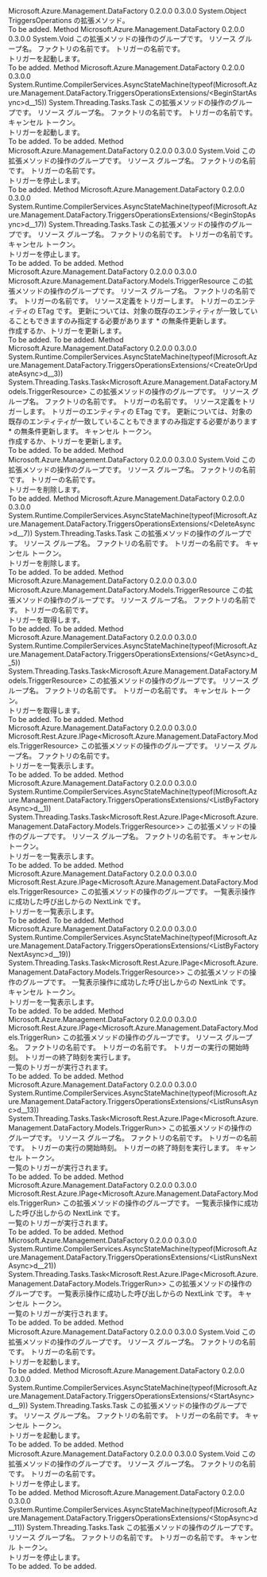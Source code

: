 <Type Name="TriggersOperationsExtensions" FullName="Microsoft.Azure.Management.DataFactory.TriggersOperationsExtensions">
  <TypeSignature Language="C#" Value="public static class TriggersOperationsExtensions" />
  <TypeSignature Language="ILAsm" Value=".class public auto ansi abstract sealed beforefieldinit TriggersOperationsExtensions extends System.Object" />
  <TypeSignature Language="DocId" Value="T:Microsoft.Azure.Management.DataFactory.TriggersOperationsExtensions" />
  <TypeSignature Language="VB.NET" Value="Public Module TriggersOperationsExtensions" />
  <TypeSignature Language="F#" Value="type TriggersOperationsExtensions = class" />
  <AssemblyInfo>
    <AssemblyName>Microsoft.Azure.Management.DataFactory</AssemblyName>
    <AssemblyVersion>0.2.0.0</AssemblyVersion>
    <AssemblyVersion>0.3.0.0</AssemblyVersion>
  </AssemblyInfo>
  <Base>
    <BaseTypeName>System.Object</BaseTypeName>
  </Base>
  <Interfaces />
  <Docs>
    <summary>
            TriggersOperations の拡張メソッド。
            </summary>
    <remarks>To be added.</remarks>
  </Docs>
  <Members>
    <Member MemberName="BeginStart">
      <MemberSignature Language="C#" Value="public static void BeginStart (this Microsoft.Azure.Management.DataFactory.ITriggersOperations operations, string resourceGroupName, string factoryName, string triggerName);" />
      <MemberSignature Language="ILAsm" Value=".method public static hidebysig void BeginStart(class Microsoft.Azure.Management.DataFactory.ITriggersOperations operations, string resourceGroupName, string factoryName, string triggerName) cil managed" />
      <MemberSignature Language="DocId" Value="M:Microsoft.Azure.Management.DataFactory.TriggersOperationsExtensions.BeginStart(Microsoft.Azure.Management.DataFactory.ITriggersOperations,System.String,System.String,System.String)" />
      <MemberSignature Language="VB.NET" Value="&lt;Extension()&gt;&#xA;Public Sub BeginStart (operations As ITriggersOperations, resourceGroupName As String, factoryName As String, triggerName As String)" />
      <MemberSignature Language="F#" Value="static member BeginStart : Microsoft.Azure.Management.DataFactory.ITriggersOperations * string * string * string -&gt; unit" Usage="Microsoft.Azure.Management.DataFactory.TriggersOperationsExtensions.BeginStart (operations, resourceGroupName, factoryName, triggerName)" />
      <MemberType>Method</MemberType>
      <AssemblyInfo>
        <AssemblyName>Microsoft.Azure.Management.DataFactory</AssemblyName>
        <AssemblyVersion>0.2.0.0</AssemblyVersion>
        <AssemblyVersion>0.3.0.0</AssemblyVersion>
      </AssemblyInfo>
      <ReturnValue>
        <ReturnType>System.Void</ReturnType>
      </ReturnValue>
      <Parameters>
        <Parameter Name="operations" Type="Microsoft.Azure.Management.DataFactory.ITriggersOperations" RefType="this" />
        <Parameter Name="resourceGroupName" Type="System.String" />
        <Parameter Name="factoryName" Type="System.String" />
        <Parameter Name="triggerName" Type="System.String" />
      </Parameters>
      <Docs>
        <param name="operations">
            この拡張メソッドの操作のグループです。
            </param>
        <param name="resourceGroupName">
            リソース グループ名。
            </param>
        <param name="factoryName">
            ファクトリの名前です。
            </param>
        <param name="triggerName">
            トリガーの名前です。
            </param>
        <summary>
            トリガーを起動します。
            </summary>
        <remarks>To be added.</remarks>
      </Docs>
    </Member>
    <Member MemberName="BeginStartAsync">
      <MemberSignature Language="C#" Value="public static System.Threading.Tasks.Task BeginStartAsync (this Microsoft.Azure.Management.DataFactory.ITriggersOperations operations, string resourceGroupName, string factoryName, string triggerName, System.Threading.CancellationToken cancellationToken = null);" />
      <MemberSignature Language="ILAsm" Value=".method public static hidebysig class System.Threading.Tasks.Task BeginStartAsync(class Microsoft.Azure.Management.DataFactory.ITriggersOperations operations, string resourceGroupName, string factoryName, string triggerName, valuetype System.Threading.CancellationToken cancellationToken) cil managed" />
      <MemberSignature Language="DocId" Value="M:Microsoft.Azure.Management.DataFactory.TriggersOperationsExtensions.BeginStartAsync(Microsoft.Azure.Management.DataFactory.ITriggersOperations,System.String,System.String,System.String,System.Threading.CancellationToken)" />
      <MemberSignature Language="F#" Value="static member BeginStartAsync : Microsoft.Azure.Management.DataFactory.ITriggersOperations * string * string * string * System.Threading.CancellationToken -&gt; System.Threading.Tasks.Task" Usage="Microsoft.Azure.Management.DataFactory.TriggersOperationsExtensions.BeginStartAsync (operations, resourceGroupName, factoryName, triggerName, cancellationToken)" />
      <MemberType>Method</MemberType>
      <AssemblyInfo>
        <AssemblyName>Microsoft.Azure.Management.DataFactory</AssemblyName>
        <AssemblyVersion>0.2.0.0</AssemblyVersion>
        <AssemblyVersion>0.3.0.0</AssemblyVersion>
      </AssemblyInfo>
      <Attributes>
        <Attribute>
          <AttributeName>System.Runtime.CompilerServices.AsyncStateMachine(typeof(Microsoft.Azure.Management.DataFactory.TriggersOperationsExtensions/&lt;BeginStartAsync&gt;d__15))</AttributeName>
        </Attribute>
      </Attributes>
      <ReturnValue>
        <ReturnType>System.Threading.Tasks.Task</ReturnType>
      </ReturnValue>
      <Parameters>
        <Parameter Name="operations" Type="Microsoft.Azure.Management.DataFactory.ITriggersOperations" RefType="this" />
        <Parameter Name="resourceGroupName" Type="System.String" />
        <Parameter Name="factoryName" Type="System.String" />
        <Parameter Name="triggerName" Type="System.String" />
        <Parameter Name="cancellationToken" Type="System.Threading.CancellationToken" />
      </Parameters>
      <Docs>
        <param name="operations">
            この拡張メソッドの操作のグループです。
            </param>
        <param name="resourceGroupName">
            リソース グループ名。
            </param>
        <param name="factoryName">
            ファクトリの名前です。
            </param>
        <param name="triggerName">
            トリガーの名前です。
            </param>
        <param name="cancellationToken">
            キャンセル トークン。
            </param>
        <summary>
            トリガーを起動します。
            </summary>
        <returns>To be added.</returns>
        <remarks>To be added.</remarks>
      </Docs>
    </Member>
    <Member MemberName="BeginStop">
      <MemberSignature Language="C#" Value="public static void BeginStop (this Microsoft.Azure.Management.DataFactory.ITriggersOperations operations, string resourceGroupName, string factoryName, string triggerName);" />
      <MemberSignature Language="ILAsm" Value=".method public static hidebysig void BeginStop(class Microsoft.Azure.Management.DataFactory.ITriggersOperations operations, string resourceGroupName, string factoryName, string triggerName) cil managed" />
      <MemberSignature Language="DocId" Value="M:Microsoft.Azure.Management.DataFactory.TriggersOperationsExtensions.BeginStop(Microsoft.Azure.Management.DataFactory.ITriggersOperations,System.String,System.String,System.String)" />
      <MemberSignature Language="VB.NET" Value="&lt;Extension()&gt;&#xA;Public Sub BeginStop (operations As ITriggersOperations, resourceGroupName As String, factoryName As String, triggerName As String)" />
      <MemberSignature Language="F#" Value="static member BeginStop : Microsoft.Azure.Management.DataFactory.ITriggersOperations * string * string * string -&gt; unit" Usage="Microsoft.Azure.Management.DataFactory.TriggersOperationsExtensions.BeginStop (operations, resourceGroupName, factoryName, triggerName)" />
      <MemberType>Method</MemberType>
      <AssemblyInfo>
        <AssemblyName>Microsoft.Azure.Management.DataFactory</AssemblyName>
        <AssemblyVersion>0.2.0.0</AssemblyVersion>
        <AssemblyVersion>0.3.0.0</AssemblyVersion>
      </AssemblyInfo>
      <ReturnValue>
        <ReturnType>System.Void</ReturnType>
      </ReturnValue>
      <Parameters>
        <Parameter Name="operations" Type="Microsoft.Azure.Management.DataFactory.ITriggersOperations" RefType="this" />
        <Parameter Name="resourceGroupName" Type="System.String" />
        <Parameter Name="factoryName" Type="System.String" />
        <Parameter Name="triggerName" Type="System.String" />
      </Parameters>
      <Docs>
        <param name="operations">
            この拡張メソッドの操作のグループです。
            </param>
        <param name="resourceGroupName">
            リソース グループ名。
            </param>
        <param name="factoryName">
            ファクトリの名前です。
            </param>
        <param name="triggerName">
            トリガーの名前です。
            </param>
        <summary>
            トリガーを停止します。
            </summary>
        <remarks>To be added.</remarks>
      </Docs>
    </Member>
    <Member MemberName="BeginStopAsync">
      <MemberSignature Language="C#" Value="public static System.Threading.Tasks.Task BeginStopAsync (this Microsoft.Azure.Management.DataFactory.ITriggersOperations operations, string resourceGroupName, string factoryName, string triggerName, System.Threading.CancellationToken cancellationToken = null);" />
      <MemberSignature Language="ILAsm" Value=".method public static hidebysig class System.Threading.Tasks.Task BeginStopAsync(class Microsoft.Azure.Management.DataFactory.ITriggersOperations operations, string resourceGroupName, string factoryName, string triggerName, valuetype System.Threading.CancellationToken cancellationToken) cil managed" />
      <MemberSignature Language="DocId" Value="M:Microsoft.Azure.Management.DataFactory.TriggersOperationsExtensions.BeginStopAsync(Microsoft.Azure.Management.DataFactory.ITriggersOperations,System.String,System.String,System.String,System.Threading.CancellationToken)" />
      <MemberSignature Language="F#" Value="static member BeginStopAsync : Microsoft.Azure.Management.DataFactory.ITriggersOperations * string * string * string * System.Threading.CancellationToken -&gt; System.Threading.Tasks.Task" Usage="Microsoft.Azure.Management.DataFactory.TriggersOperationsExtensions.BeginStopAsync (operations, resourceGroupName, factoryName, triggerName, cancellationToken)" />
      <MemberType>Method</MemberType>
      <AssemblyInfo>
        <AssemblyName>Microsoft.Azure.Management.DataFactory</AssemblyName>
        <AssemblyVersion>0.2.0.0</AssemblyVersion>
        <AssemblyVersion>0.3.0.0</AssemblyVersion>
      </AssemblyInfo>
      <Attributes>
        <Attribute>
          <AttributeName>System.Runtime.CompilerServices.AsyncStateMachine(typeof(Microsoft.Azure.Management.DataFactory.TriggersOperationsExtensions/&lt;BeginStopAsync&gt;d__17))</AttributeName>
        </Attribute>
      </Attributes>
      <ReturnValue>
        <ReturnType>System.Threading.Tasks.Task</ReturnType>
      </ReturnValue>
      <Parameters>
        <Parameter Name="operations" Type="Microsoft.Azure.Management.DataFactory.ITriggersOperations" RefType="this" />
        <Parameter Name="resourceGroupName" Type="System.String" />
        <Parameter Name="factoryName" Type="System.String" />
        <Parameter Name="triggerName" Type="System.String" />
        <Parameter Name="cancellationToken" Type="System.Threading.CancellationToken" />
      </Parameters>
      <Docs>
        <param name="operations">
            この拡張メソッドの操作のグループです。
            </param>
        <param name="resourceGroupName">
            リソース グループ名。
            </param>
        <param name="factoryName">
            ファクトリの名前です。
            </param>
        <param name="triggerName">
            トリガーの名前です。
            </param>
        <param name="cancellationToken">
            キャンセル トークン。
            </param>
        <summary>
            トリガーを停止します。
            </summary>
        <returns>To be added.</returns>
        <remarks>To be added.</remarks>
      </Docs>
    </Member>
    <Member MemberName="CreateOrUpdate">
      <MemberSignature Language="C#" Value="public static Microsoft.Azure.Management.DataFactory.Models.TriggerResource CreateOrUpdate (this Microsoft.Azure.Management.DataFactory.ITriggersOperations operations, string resourceGroupName, string factoryName, string triggerName, Microsoft.Azure.Management.DataFactory.Models.TriggerResource trigger, string ifMatch = null);" />
      <MemberSignature Language="ILAsm" Value=".method public static hidebysig class Microsoft.Azure.Management.DataFactory.Models.TriggerResource CreateOrUpdate(class Microsoft.Azure.Management.DataFactory.ITriggersOperations operations, string resourceGroupName, string factoryName, string triggerName, class Microsoft.Azure.Management.DataFactory.Models.TriggerResource trigger, string ifMatch) cil managed" />
      <MemberSignature Language="DocId" Value="M:Microsoft.Azure.Management.DataFactory.TriggersOperationsExtensions.CreateOrUpdate(Microsoft.Azure.Management.DataFactory.ITriggersOperations,System.String,System.String,System.String,Microsoft.Azure.Management.DataFactory.Models.TriggerResource,System.String)" />
      <MemberSignature Language="VB.NET" Value="&lt;Extension()&gt;&#xA;Public Function CreateOrUpdate (operations As ITriggersOperations, resourceGroupName As String, factoryName As String, triggerName As String, trigger As TriggerResource, Optional ifMatch As String = null) As TriggerResource" />
      <MemberSignature Language="F#" Value="static member CreateOrUpdate : Microsoft.Azure.Management.DataFactory.ITriggersOperations * string * string * string * Microsoft.Azure.Management.DataFactory.Models.TriggerResource * string -&gt; Microsoft.Azure.Management.DataFactory.Models.TriggerResource" Usage="Microsoft.Azure.Management.DataFactory.TriggersOperationsExtensions.CreateOrUpdate (operations, resourceGroupName, factoryName, triggerName, trigger, ifMatch)" />
      <MemberType>Method</MemberType>
      <AssemblyInfo>
        <AssemblyName>Microsoft.Azure.Management.DataFactory</AssemblyName>
        <AssemblyVersion>0.2.0.0</AssemblyVersion>
        <AssemblyVersion>0.3.0.0</AssemblyVersion>
      </AssemblyInfo>
      <ReturnValue>
        <ReturnType>Microsoft.Azure.Management.DataFactory.Models.TriggerResource</ReturnType>
      </ReturnValue>
      <Parameters>
        <Parameter Name="operations" Type="Microsoft.Azure.Management.DataFactory.ITriggersOperations" RefType="this" />
        <Parameter Name="resourceGroupName" Type="System.String" />
        <Parameter Name="factoryName" Type="System.String" />
        <Parameter Name="triggerName" Type="System.String" />
        <Parameter Name="trigger" Type="Microsoft.Azure.Management.DataFactory.Models.TriggerResource" />
        <Parameter Name="ifMatch" Type="System.String" />
      </Parameters>
      <Docs>
        <param name="operations">
            この拡張メソッドの操作のグループです。
            </param>
        <param name="resourceGroupName">
            リソース グループ名。
            </param>
        <param name="factoryName">
            ファクトリの名前です。
            </param>
        <param name="triggerName">
            トリガーの名前です。
            </param>
        <param name="trigger">
            リソース定義をトリガーします。
            </param>
        <param name="ifMatch">
            トリガーのエンティティの ETag です。  更新については、対象の既存のエンティティが一致していることもできますのみ指定する必要があります * の無条件更新します。
            </param>
        <summary>
            作成するか、トリガーを更新します。
            </summary>
        <returns>To be added.</returns>
        <remarks>To be added.</remarks>
      </Docs>
    </Member>
    <Member MemberName="CreateOrUpdateAsync">
      <MemberSignature Language="C#" Value="public static System.Threading.Tasks.Task&lt;Microsoft.Azure.Management.DataFactory.Models.TriggerResource&gt; CreateOrUpdateAsync (this Microsoft.Azure.Management.DataFactory.ITriggersOperations operations, string resourceGroupName, string factoryName, string triggerName, Microsoft.Azure.Management.DataFactory.Models.TriggerResource trigger, string ifMatch = null, System.Threading.CancellationToken cancellationToken = null);" />
      <MemberSignature Language="ILAsm" Value=".method public static hidebysig class System.Threading.Tasks.Task`1&lt;class Microsoft.Azure.Management.DataFactory.Models.TriggerResource&gt; CreateOrUpdateAsync(class Microsoft.Azure.Management.DataFactory.ITriggersOperations operations, string resourceGroupName, string factoryName, string triggerName, class Microsoft.Azure.Management.DataFactory.Models.TriggerResource trigger, string ifMatch, valuetype System.Threading.CancellationToken cancellationToken) cil managed" />
      <MemberSignature Language="DocId" Value="M:Microsoft.Azure.Management.DataFactory.TriggersOperationsExtensions.CreateOrUpdateAsync(Microsoft.Azure.Management.DataFactory.ITriggersOperations,System.String,System.String,System.String,Microsoft.Azure.Management.DataFactory.Models.TriggerResource,System.String,System.Threading.CancellationToken)" />
      <MemberSignature Language="F#" Value="static member CreateOrUpdateAsync : Microsoft.Azure.Management.DataFactory.ITriggersOperations * string * string * string * Microsoft.Azure.Management.DataFactory.Models.TriggerResource * string * System.Threading.CancellationToken -&gt; System.Threading.Tasks.Task&lt;Microsoft.Azure.Management.DataFactory.Models.TriggerResource&gt;" Usage="Microsoft.Azure.Management.DataFactory.TriggersOperationsExtensions.CreateOrUpdateAsync (operations, resourceGroupName, factoryName, triggerName, trigger, ifMatch, cancellationToken)" />
      <MemberType>Method</MemberType>
      <AssemblyInfo>
        <AssemblyName>Microsoft.Azure.Management.DataFactory</AssemblyName>
        <AssemblyVersion>0.2.0.0</AssemblyVersion>
        <AssemblyVersion>0.3.0.0</AssemblyVersion>
      </AssemblyInfo>
      <Attributes>
        <Attribute>
          <AttributeName>System.Runtime.CompilerServices.AsyncStateMachine(typeof(Microsoft.Azure.Management.DataFactory.TriggersOperationsExtensions/&lt;CreateOrUpdateAsync&gt;d__3))</AttributeName>
        </Attribute>
      </Attributes>
      <ReturnValue>
        <ReturnType>System.Threading.Tasks.Task&lt;Microsoft.Azure.Management.DataFactory.Models.TriggerResource&gt;</ReturnType>
      </ReturnValue>
      <Parameters>
        <Parameter Name="operations" Type="Microsoft.Azure.Management.DataFactory.ITriggersOperations" RefType="this" />
        <Parameter Name="resourceGroupName" Type="System.String" />
        <Parameter Name="factoryName" Type="System.String" />
        <Parameter Name="triggerName" Type="System.String" />
        <Parameter Name="trigger" Type="Microsoft.Azure.Management.DataFactory.Models.TriggerResource" />
        <Parameter Name="ifMatch" Type="System.String" />
        <Parameter Name="cancellationToken" Type="System.Threading.CancellationToken" />
      </Parameters>
      <Docs>
        <param name="operations">
            この拡張メソッドの操作のグループです。
            </param>
        <param name="resourceGroupName">
            リソース グループ名。
            </param>
        <param name="factoryName">
            ファクトリの名前です。
            </param>
        <param name="triggerName">
            トリガーの名前です。
            </param>
        <param name="trigger">
            リソース定義をトリガーします。
            </param>
        <param name="ifMatch">
            トリガーのエンティティの ETag です。  更新については、対象の既存のエンティティが一致していることもできますのみ指定する必要があります * の無条件更新します。
            </param>
        <param name="cancellationToken">
            キャンセル トークン。
            </param>
        <summary>
            作成するか、トリガーを更新します。
            </summary>
        <returns>To be added.</returns>
        <remarks>To be added.</remarks>
      </Docs>
    </Member>
    <Member MemberName="Delete">
      <MemberSignature Language="C#" Value="public static void Delete (this Microsoft.Azure.Management.DataFactory.ITriggersOperations operations, string resourceGroupName, string factoryName, string triggerName);" />
      <MemberSignature Language="ILAsm" Value=".method public static hidebysig void Delete(class Microsoft.Azure.Management.DataFactory.ITriggersOperations operations, string resourceGroupName, string factoryName, string triggerName) cil managed" />
      <MemberSignature Language="DocId" Value="M:Microsoft.Azure.Management.DataFactory.TriggersOperationsExtensions.Delete(Microsoft.Azure.Management.DataFactory.ITriggersOperations,System.String,System.String,System.String)" />
      <MemberSignature Language="VB.NET" Value="&lt;Extension()&gt;&#xA;Public Sub Delete (operations As ITriggersOperations, resourceGroupName As String, factoryName As String, triggerName As String)" />
      <MemberSignature Language="F#" Value="static member Delete : Microsoft.Azure.Management.DataFactory.ITriggersOperations * string * string * string -&gt; unit" Usage="Microsoft.Azure.Management.DataFactory.TriggersOperationsExtensions.Delete (operations, resourceGroupName, factoryName, triggerName)" />
      <MemberType>Method</MemberType>
      <AssemblyInfo>
        <AssemblyName>Microsoft.Azure.Management.DataFactory</AssemblyName>
        <AssemblyVersion>0.2.0.0</AssemblyVersion>
        <AssemblyVersion>0.3.0.0</AssemblyVersion>
      </AssemblyInfo>
      <ReturnValue>
        <ReturnType>System.Void</ReturnType>
      </ReturnValue>
      <Parameters>
        <Parameter Name="operations" Type="Microsoft.Azure.Management.DataFactory.ITriggersOperations" RefType="this" />
        <Parameter Name="resourceGroupName" Type="System.String" />
        <Parameter Name="factoryName" Type="System.String" />
        <Parameter Name="triggerName" Type="System.String" />
      </Parameters>
      <Docs>
        <param name="operations">
            この拡張メソッドの操作のグループです。
            </param>
        <param name="resourceGroupName">
            リソース グループ名。
            </param>
        <param name="factoryName">
            ファクトリの名前です。
            </param>
        <param name="triggerName">
            トリガーの名前です。
            </param>
        <summary>
            トリガーを削除します。
            </summary>
        <remarks>To be added.</remarks>
      </Docs>
    </Member>
    <Member MemberName="DeleteAsync">
      <MemberSignature Language="C#" Value="public static System.Threading.Tasks.Task DeleteAsync (this Microsoft.Azure.Management.DataFactory.ITriggersOperations operations, string resourceGroupName, string factoryName, string triggerName, System.Threading.CancellationToken cancellationToken = null);" />
      <MemberSignature Language="ILAsm" Value=".method public static hidebysig class System.Threading.Tasks.Task DeleteAsync(class Microsoft.Azure.Management.DataFactory.ITriggersOperations operations, string resourceGroupName, string factoryName, string triggerName, valuetype System.Threading.CancellationToken cancellationToken) cil managed" />
      <MemberSignature Language="DocId" Value="M:Microsoft.Azure.Management.DataFactory.TriggersOperationsExtensions.DeleteAsync(Microsoft.Azure.Management.DataFactory.ITriggersOperations,System.String,System.String,System.String,System.Threading.CancellationToken)" />
      <MemberSignature Language="F#" Value="static member DeleteAsync : Microsoft.Azure.Management.DataFactory.ITriggersOperations * string * string * string * System.Threading.CancellationToken -&gt; System.Threading.Tasks.Task" Usage="Microsoft.Azure.Management.DataFactory.TriggersOperationsExtensions.DeleteAsync (operations, resourceGroupName, factoryName, triggerName, cancellationToken)" />
      <MemberType>Method</MemberType>
      <AssemblyInfo>
        <AssemblyName>Microsoft.Azure.Management.DataFactory</AssemblyName>
        <AssemblyVersion>0.2.0.0</AssemblyVersion>
        <AssemblyVersion>0.3.0.0</AssemblyVersion>
      </AssemblyInfo>
      <Attributes>
        <Attribute>
          <AttributeName>System.Runtime.CompilerServices.AsyncStateMachine(typeof(Microsoft.Azure.Management.DataFactory.TriggersOperationsExtensions/&lt;DeleteAsync&gt;d__7))</AttributeName>
        </Attribute>
      </Attributes>
      <ReturnValue>
        <ReturnType>System.Threading.Tasks.Task</ReturnType>
      </ReturnValue>
      <Parameters>
        <Parameter Name="operations" Type="Microsoft.Azure.Management.DataFactory.ITriggersOperations" RefType="this" />
        <Parameter Name="resourceGroupName" Type="System.String" />
        <Parameter Name="factoryName" Type="System.String" />
        <Parameter Name="triggerName" Type="System.String" />
        <Parameter Name="cancellationToken" Type="System.Threading.CancellationToken" />
      </Parameters>
      <Docs>
        <param name="operations">
            この拡張メソッドの操作のグループです。
            </param>
        <param name="resourceGroupName">
            リソース グループ名。
            </param>
        <param name="factoryName">
            ファクトリの名前です。
            </param>
        <param name="triggerName">
            トリガーの名前です。
            </param>
        <param name="cancellationToken">
            キャンセル トークン。
            </param>
        <summary>
            トリガーを削除します。
            </summary>
        <returns>To be added.</returns>
        <remarks>To be added.</remarks>
      </Docs>
    </Member>
    <Member MemberName="Get">
      <MemberSignature Language="C#" Value="public static Microsoft.Azure.Management.DataFactory.Models.TriggerResource Get (this Microsoft.Azure.Management.DataFactory.ITriggersOperations operations, string resourceGroupName, string factoryName, string triggerName);" />
      <MemberSignature Language="ILAsm" Value=".method public static hidebysig class Microsoft.Azure.Management.DataFactory.Models.TriggerResource Get(class Microsoft.Azure.Management.DataFactory.ITriggersOperations operations, string resourceGroupName, string factoryName, string triggerName) cil managed" />
      <MemberSignature Language="DocId" Value="M:Microsoft.Azure.Management.DataFactory.TriggersOperationsExtensions.Get(Microsoft.Azure.Management.DataFactory.ITriggersOperations,System.String,System.String,System.String)" />
      <MemberSignature Language="VB.NET" Value="&lt;Extension()&gt;&#xA;Public Function Get (operations As ITriggersOperations, resourceGroupName As String, factoryName As String, triggerName As String) As TriggerResource" />
      <MemberSignature Language="F#" Value="static member Get : Microsoft.Azure.Management.DataFactory.ITriggersOperations * string * string * string -&gt; Microsoft.Azure.Management.DataFactory.Models.TriggerResource" Usage="Microsoft.Azure.Management.DataFactory.TriggersOperationsExtensions.Get (operations, resourceGroupName, factoryName, triggerName)" />
      <MemberType>Method</MemberType>
      <AssemblyInfo>
        <AssemblyName>Microsoft.Azure.Management.DataFactory</AssemblyName>
        <AssemblyVersion>0.2.0.0</AssemblyVersion>
        <AssemblyVersion>0.3.0.0</AssemblyVersion>
      </AssemblyInfo>
      <ReturnValue>
        <ReturnType>Microsoft.Azure.Management.DataFactory.Models.TriggerResource</ReturnType>
      </ReturnValue>
      <Parameters>
        <Parameter Name="operations" Type="Microsoft.Azure.Management.DataFactory.ITriggersOperations" RefType="this" />
        <Parameter Name="resourceGroupName" Type="System.String" />
        <Parameter Name="factoryName" Type="System.String" />
        <Parameter Name="triggerName" Type="System.String" />
      </Parameters>
      <Docs>
        <param name="operations">
            この拡張メソッドの操作のグループです。
            </param>
        <param name="resourceGroupName">
            リソース グループ名。
            </param>
        <param name="factoryName">
            ファクトリの名前です。
            </param>
        <param name="triggerName">
            トリガーの名前です。
            </param>
        <summary>
            トリガーを取得します。
            </summary>
        <returns>To be added.</returns>
        <remarks>To be added.</remarks>
      </Docs>
    </Member>
    <Member MemberName="GetAsync">
      <MemberSignature Language="C#" Value="public static System.Threading.Tasks.Task&lt;Microsoft.Azure.Management.DataFactory.Models.TriggerResource&gt; GetAsync (this Microsoft.Azure.Management.DataFactory.ITriggersOperations operations, string resourceGroupName, string factoryName, string triggerName, System.Threading.CancellationToken cancellationToken = null);" />
      <MemberSignature Language="ILAsm" Value=".method public static hidebysig class System.Threading.Tasks.Task`1&lt;class Microsoft.Azure.Management.DataFactory.Models.TriggerResource&gt; GetAsync(class Microsoft.Azure.Management.DataFactory.ITriggersOperations operations, string resourceGroupName, string factoryName, string triggerName, valuetype System.Threading.CancellationToken cancellationToken) cil managed" />
      <MemberSignature Language="DocId" Value="M:Microsoft.Azure.Management.DataFactory.TriggersOperationsExtensions.GetAsync(Microsoft.Azure.Management.DataFactory.ITriggersOperations,System.String,System.String,System.String,System.Threading.CancellationToken)" />
      <MemberSignature Language="F#" Value="static member GetAsync : Microsoft.Azure.Management.DataFactory.ITriggersOperations * string * string * string * System.Threading.CancellationToken -&gt; System.Threading.Tasks.Task&lt;Microsoft.Azure.Management.DataFactory.Models.TriggerResource&gt;" Usage="Microsoft.Azure.Management.DataFactory.TriggersOperationsExtensions.GetAsync (operations, resourceGroupName, factoryName, triggerName, cancellationToken)" />
      <MemberType>Method</MemberType>
      <AssemblyInfo>
        <AssemblyName>Microsoft.Azure.Management.DataFactory</AssemblyName>
        <AssemblyVersion>0.2.0.0</AssemblyVersion>
        <AssemblyVersion>0.3.0.0</AssemblyVersion>
      </AssemblyInfo>
      <Attributes>
        <Attribute>
          <AttributeName>System.Runtime.CompilerServices.AsyncStateMachine(typeof(Microsoft.Azure.Management.DataFactory.TriggersOperationsExtensions/&lt;GetAsync&gt;d__5))</AttributeName>
        </Attribute>
      </Attributes>
      <ReturnValue>
        <ReturnType>System.Threading.Tasks.Task&lt;Microsoft.Azure.Management.DataFactory.Models.TriggerResource&gt;</ReturnType>
      </ReturnValue>
      <Parameters>
        <Parameter Name="operations" Type="Microsoft.Azure.Management.DataFactory.ITriggersOperations" RefType="this" />
        <Parameter Name="resourceGroupName" Type="System.String" />
        <Parameter Name="factoryName" Type="System.String" />
        <Parameter Name="triggerName" Type="System.String" />
        <Parameter Name="cancellationToken" Type="System.Threading.CancellationToken" />
      </Parameters>
      <Docs>
        <param name="operations">
            この拡張メソッドの操作のグループです。
            </param>
        <param name="resourceGroupName">
            リソース グループ名。
            </param>
        <param name="factoryName">
            ファクトリの名前です。
            </param>
        <param name="triggerName">
            トリガーの名前です。
            </param>
        <param name="cancellationToken">
            キャンセル トークン。
            </param>
        <summary>
            トリガーを取得します。
            </summary>
        <returns>To be added.</returns>
        <remarks>To be added.</remarks>
      </Docs>
    </Member>
    <Member MemberName="ListByFactory">
      <MemberSignature Language="C#" Value="public static Microsoft.Rest.Azure.IPage&lt;Microsoft.Azure.Management.DataFactory.Models.TriggerResource&gt; ListByFactory (this Microsoft.Azure.Management.DataFactory.ITriggersOperations operations, string resourceGroupName, string factoryName);" />
      <MemberSignature Language="ILAsm" Value=".method public static hidebysig class Microsoft.Rest.Azure.IPage`1&lt;class Microsoft.Azure.Management.DataFactory.Models.TriggerResource&gt; ListByFactory(class Microsoft.Azure.Management.DataFactory.ITriggersOperations operations, string resourceGroupName, string factoryName) cil managed" />
      <MemberSignature Language="DocId" Value="M:Microsoft.Azure.Management.DataFactory.TriggersOperationsExtensions.ListByFactory(Microsoft.Azure.Management.DataFactory.ITriggersOperations,System.String,System.String)" />
      <MemberSignature Language="VB.NET" Value="&lt;Extension()&gt;&#xA;Public Function ListByFactory (operations As ITriggersOperations, resourceGroupName As String, factoryName As String) As IPage(Of TriggerResource)" />
      <MemberSignature Language="F#" Value="static member ListByFactory : Microsoft.Azure.Management.DataFactory.ITriggersOperations * string * string -&gt; Microsoft.Rest.Azure.IPage&lt;Microsoft.Azure.Management.DataFactory.Models.TriggerResource&gt;" Usage="Microsoft.Azure.Management.DataFactory.TriggersOperationsExtensions.ListByFactory (operations, resourceGroupName, factoryName)" />
      <MemberType>Method</MemberType>
      <AssemblyInfo>
        <AssemblyName>Microsoft.Azure.Management.DataFactory</AssemblyName>
        <AssemblyVersion>0.2.0.0</AssemblyVersion>
        <AssemblyVersion>0.3.0.0</AssemblyVersion>
      </AssemblyInfo>
      <ReturnValue>
        <ReturnType>Microsoft.Rest.Azure.IPage&lt;Microsoft.Azure.Management.DataFactory.Models.TriggerResource&gt;</ReturnType>
      </ReturnValue>
      <Parameters>
        <Parameter Name="operations" Type="Microsoft.Azure.Management.DataFactory.ITriggersOperations" RefType="this" />
        <Parameter Name="resourceGroupName" Type="System.String" />
        <Parameter Name="factoryName" Type="System.String" />
      </Parameters>
      <Docs>
        <param name="operations">
            この拡張メソッドの操作のグループです。
            </param>
        <param name="resourceGroupName">
            リソース グループ名。
            </param>
        <param name="factoryName">
            ファクトリの名前です。
            </param>
        <summary>
            トリガーを一覧表示します。
            </summary>
        <returns>To be added.</returns>
        <remarks>To be added.</remarks>
      </Docs>
    </Member>
    <Member MemberName="ListByFactoryAsync">
      <MemberSignature Language="C#" Value="public static System.Threading.Tasks.Task&lt;Microsoft.Rest.Azure.IPage&lt;Microsoft.Azure.Management.DataFactory.Models.TriggerResource&gt;&gt; ListByFactoryAsync (this Microsoft.Azure.Management.DataFactory.ITriggersOperations operations, string resourceGroupName, string factoryName, System.Threading.CancellationToken cancellationToken = null);" />
      <MemberSignature Language="ILAsm" Value=".method public static hidebysig class System.Threading.Tasks.Task`1&lt;class Microsoft.Rest.Azure.IPage`1&lt;class Microsoft.Azure.Management.DataFactory.Models.TriggerResource&gt;&gt; ListByFactoryAsync(class Microsoft.Azure.Management.DataFactory.ITriggersOperations operations, string resourceGroupName, string factoryName, valuetype System.Threading.CancellationToken cancellationToken) cil managed" />
      <MemberSignature Language="DocId" Value="M:Microsoft.Azure.Management.DataFactory.TriggersOperationsExtensions.ListByFactoryAsync(Microsoft.Azure.Management.DataFactory.ITriggersOperations,System.String,System.String,System.Threading.CancellationToken)" />
      <MemberSignature Language="F#" Value="static member ListByFactoryAsync : Microsoft.Azure.Management.DataFactory.ITriggersOperations * string * string * System.Threading.CancellationToken -&gt; System.Threading.Tasks.Task&lt;Microsoft.Rest.Azure.IPage&lt;Microsoft.Azure.Management.DataFactory.Models.TriggerResource&gt;&gt;" Usage="Microsoft.Azure.Management.DataFactory.TriggersOperationsExtensions.ListByFactoryAsync (operations, resourceGroupName, factoryName, cancellationToken)" />
      <MemberType>Method</MemberType>
      <AssemblyInfo>
        <AssemblyName>Microsoft.Azure.Management.DataFactory</AssemblyName>
        <AssemblyVersion>0.2.0.0</AssemblyVersion>
        <AssemblyVersion>0.3.0.0</AssemblyVersion>
      </AssemblyInfo>
      <Attributes>
        <Attribute>
          <AttributeName>System.Runtime.CompilerServices.AsyncStateMachine(typeof(Microsoft.Azure.Management.DataFactory.TriggersOperationsExtensions/&lt;ListByFactoryAsync&gt;d__1))</AttributeName>
        </Attribute>
      </Attributes>
      <ReturnValue>
        <ReturnType>System.Threading.Tasks.Task&lt;Microsoft.Rest.Azure.IPage&lt;Microsoft.Azure.Management.DataFactory.Models.TriggerResource&gt;&gt;</ReturnType>
      </ReturnValue>
      <Parameters>
        <Parameter Name="operations" Type="Microsoft.Azure.Management.DataFactory.ITriggersOperations" RefType="this" />
        <Parameter Name="resourceGroupName" Type="System.String" />
        <Parameter Name="factoryName" Type="System.String" />
        <Parameter Name="cancellationToken" Type="System.Threading.CancellationToken" />
      </Parameters>
      <Docs>
        <param name="operations">
            この拡張メソッドの操作のグループです。
            </param>
        <param name="resourceGroupName">
            リソース グループ名。
            </param>
        <param name="factoryName">
            ファクトリの名前です。
            </param>
        <param name="cancellationToken">
            キャンセル トークン。
            </param>
        <summary>
            トリガーを一覧表示します。
            </summary>
        <returns>To be added.</returns>
        <remarks>To be added.</remarks>
      </Docs>
    </Member>
    <Member MemberName="ListByFactoryNext">
      <MemberSignature Language="C#" Value="public static Microsoft.Rest.Azure.IPage&lt;Microsoft.Azure.Management.DataFactory.Models.TriggerResource&gt; ListByFactoryNext (this Microsoft.Azure.Management.DataFactory.ITriggersOperations operations, string nextPageLink);" />
      <MemberSignature Language="ILAsm" Value=".method public static hidebysig class Microsoft.Rest.Azure.IPage`1&lt;class Microsoft.Azure.Management.DataFactory.Models.TriggerResource&gt; ListByFactoryNext(class Microsoft.Azure.Management.DataFactory.ITriggersOperations operations, string nextPageLink) cil managed" />
      <MemberSignature Language="DocId" Value="M:Microsoft.Azure.Management.DataFactory.TriggersOperationsExtensions.ListByFactoryNext(Microsoft.Azure.Management.DataFactory.ITriggersOperations,System.String)" />
      <MemberSignature Language="VB.NET" Value="&lt;Extension()&gt;&#xA;Public Function ListByFactoryNext (operations As ITriggersOperations, nextPageLink As String) As IPage(Of TriggerResource)" />
      <MemberSignature Language="F#" Value="static member ListByFactoryNext : Microsoft.Azure.Management.DataFactory.ITriggersOperations * string -&gt; Microsoft.Rest.Azure.IPage&lt;Microsoft.Azure.Management.DataFactory.Models.TriggerResource&gt;" Usage="Microsoft.Azure.Management.DataFactory.TriggersOperationsExtensions.ListByFactoryNext (operations, nextPageLink)" />
      <MemberType>Method</MemberType>
      <AssemblyInfo>
        <AssemblyName>Microsoft.Azure.Management.DataFactory</AssemblyName>
        <AssemblyVersion>0.2.0.0</AssemblyVersion>
        <AssemblyVersion>0.3.0.0</AssemblyVersion>
      </AssemblyInfo>
      <ReturnValue>
        <ReturnType>Microsoft.Rest.Azure.IPage&lt;Microsoft.Azure.Management.DataFactory.Models.TriggerResource&gt;</ReturnType>
      </ReturnValue>
      <Parameters>
        <Parameter Name="operations" Type="Microsoft.Azure.Management.DataFactory.ITriggersOperations" RefType="this" />
        <Parameter Name="nextPageLink" Type="System.String" />
      </Parameters>
      <Docs>
        <param name="operations">
            この拡張メソッドの操作のグループです。
            </param>
        <param name="nextPageLink">
            一覧表示操作に成功した呼び出しからの NextLink です。
            </param>
        <summary>
            トリガーを一覧表示します。
            </summary>
        <returns>To be added.</returns>
        <remarks>To be added.</remarks>
      </Docs>
    </Member>
    <Member MemberName="ListByFactoryNextAsync">
      <MemberSignature Language="C#" Value="public static System.Threading.Tasks.Task&lt;Microsoft.Rest.Azure.IPage&lt;Microsoft.Azure.Management.DataFactory.Models.TriggerResource&gt;&gt; ListByFactoryNextAsync (this Microsoft.Azure.Management.DataFactory.ITriggersOperations operations, string nextPageLink, System.Threading.CancellationToken cancellationToken = null);" />
      <MemberSignature Language="ILAsm" Value=".method public static hidebysig class System.Threading.Tasks.Task`1&lt;class Microsoft.Rest.Azure.IPage`1&lt;class Microsoft.Azure.Management.DataFactory.Models.TriggerResource&gt;&gt; ListByFactoryNextAsync(class Microsoft.Azure.Management.DataFactory.ITriggersOperations operations, string nextPageLink, valuetype System.Threading.CancellationToken cancellationToken) cil managed" />
      <MemberSignature Language="DocId" Value="M:Microsoft.Azure.Management.DataFactory.TriggersOperationsExtensions.ListByFactoryNextAsync(Microsoft.Azure.Management.DataFactory.ITriggersOperations,System.String,System.Threading.CancellationToken)" />
      <MemberSignature Language="F#" Value="static member ListByFactoryNextAsync : Microsoft.Azure.Management.DataFactory.ITriggersOperations * string * System.Threading.CancellationToken -&gt; System.Threading.Tasks.Task&lt;Microsoft.Rest.Azure.IPage&lt;Microsoft.Azure.Management.DataFactory.Models.TriggerResource&gt;&gt;" Usage="Microsoft.Azure.Management.DataFactory.TriggersOperationsExtensions.ListByFactoryNextAsync (operations, nextPageLink, cancellationToken)" />
      <MemberType>Method</MemberType>
      <AssemblyInfo>
        <AssemblyName>Microsoft.Azure.Management.DataFactory</AssemblyName>
        <AssemblyVersion>0.2.0.0</AssemblyVersion>
        <AssemblyVersion>0.3.0.0</AssemblyVersion>
      </AssemblyInfo>
      <Attributes>
        <Attribute>
          <AttributeName>System.Runtime.CompilerServices.AsyncStateMachine(typeof(Microsoft.Azure.Management.DataFactory.TriggersOperationsExtensions/&lt;ListByFactoryNextAsync&gt;d__19))</AttributeName>
        </Attribute>
      </Attributes>
      <ReturnValue>
        <ReturnType>System.Threading.Tasks.Task&lt;Microsoft.Rest.Azure.IPage&lt;Microsoft.Azure.Management.DataFactory.Models.TriggerResource&gt;&gt;</ReturnType>
      </ReturnValue>
      <Parameters>
        <Parameter Name="operations" Type="Microsoft.Azure.Management.DataFactory.ITriggersOperations" RefType="this" />
        <Parameter Name="nextPageLink" Type="System.String" />
        <Parameter Name="cancellationToken" Type="System.Threading.CancellationToken" />
      </Parameters>
      <Docs>
        <param name="operations">
            この拡張メソッドの操作のグループです。
            </param>
        <param name="nextPageLink">
            一覧表示操作に成功した呼び出しからの NextLink です。
            </param>
        <param name="cancellationToken">
            キャンセル トークン。
            </param>
        <summary>
            トリガーを一覧表示します。
            </summary>
        <returns>To be added.</returns>
        <remarks>To be added.</remarks>
      </Docs>
    </Member>
    <Member MemberName="ListRuns">
      <MemberSignature Language="C#" Value="public static Microsoft.Rest.Azure.IPage&lt;Microsoft.Azure.Management.DataFactory.Models.TriggerRun&gt; ListRuns (this Microsoft.Azure.Management.DataFactory.ITriggersOperations operations, string resourceGroupName, string factoryName, string triggerName, DateTime startTime, DateTime endTime);" />
      <MemberSignature Language="ILAsm" Value=".method public static hidebysig class Microsoft.Rest.Azure.IPage`1&lt;class Microsoft.Azure.Management.DataFactory.Models.TriggerRun&gt; ListRuns(class Microsoft.Azure.Management.DataFactory.ITriggersOperations operations, string resourceGroupName, string factoryName, string triggerName, valuetype System.DateTime startTime, valuetype System.DateTime endTime) cil managed" />
      <MemberSignature Language="DocId" Value="M:Microsoft.Azure.Management.DataFactory.TriggersOperationsExtensions.ListRuns(Microsoft.Azure.Management.DataFactory.ITriggersOperations,System.String,System.String,System.String,System.DateTime,System.DateTime)" />
      <MemberSignature Language="VB.NET" Value="&lt;Extension()&gt;&#xA;Public Function ListRuns (operations As ITriggersOperations, resourceGroupName As String, factoryName As String, triggerName As String, startTime As DateTime, endTime As DateTime) As IPage(Of TriggerRun)" />
      <MemberSignature Language="F#" Value="static member ListRuns : Microsoft.Azure.Management.DataFactory.ITriggersOperations * string * string * string * DateTime * DateTime -&gt; Microsoft.Rest.Azure.IPage&lt;Microsoft.Azure.Management.DataFactory.Models.TriggerRun&gt;" Usage="Microsoft.Azure.Management.DataFactory.TriggersOperationsExtensions.ListRuns (operations, resourceGroupName, factoryName, triggerName, startTime, endTime)" />
      <MemberType>Method</MemberType>
      <AssemblyInfo>
        <AssemblyName>Microsoft.Azure.Management.DataFactory</AssemblyName>
        <AssemblyVersion>0.2.0.0</AssemblyVersion>
        <AssemblyVersion>0.3.0.0</AssemblyVersion>
      </AssemblyInfo>
      <ReturnValue>
        <ReturnType>Microsoft.Rest.Azure.IPage&lt;Microsoft.Azure.Management.DataFactory.Models.TriggerRun&gt;</ReturnType>
      </ReturnValue>
      <Parameters>
        <Parameter Name="operations" Type="Microsoft.Azure.Management.DataFactory.ITriggersOperations" RefType="this" />
        <Parameter Name="resourceGroupName" Type="System.String" />
        <Parameter Name="factoryName" Type="System.String" />
        <Parameter Name="triggerName" Type="System.String" />
        <Parameter Name="startTime" Type="System.DateTime" />
        <Parameter Name="endTime" Type="System.DateTime" />
      </Parameters>
      <Docs>
        <param name="operations">
            この拡張メソッドの操作のグループです。
            </param>
        <param name="resourceGroupName">
            リソース グループ名。
            </param>
        <param name="factoryName">
            ファクトリの名前です。
            </param>
        <param name="triggerName">
            トリガーの名前です。
            </param>
        <param name="startTime">
            トリガーの実行の開始時刻。
            </param>
        <param name="endTime">
            トリガーの終了時刻を実行します。
            </param>
        <summary>
            一覧のトリガーが実行されます。
            </summary>
        <returns>To be added.</returns>
        <remarks>To be added.</remarks>
      </Docs>
    </Member>
    <Member MemberName="ListRunsAsync">
      <MemberSignature Language="C#" Value="public static System.Threading.Tasks.Task&lt;Microsoft.Rest.Azure.IPage&lt;Microsoft.Azure.Management.DataFactory.Models.TriggerRun&gt;&gt; ListRunsAsync (this Microsoft.Azure.Management.DataFactory.ITriggersOperations operations, string resourceGroupName, string factoryName, string triggerName, DateTime startTime, DateTime endTime, System.Threading.CancellationToken cancellationToken = null);" />
      <MemberSignature Language="ILAsm" Value=".method public static hidebysig class System.Threading.Tasks.Task`1&lt;class Microsoft.Rest.Azure.IPage`1&lt;class Microsoft.Azure.Management.DataFactory.Models.TriggerRun&gt;&gt; ListRunsAsync(class Microsoft.Azure.Management.DataFactory.ITriggersOperations operations, string resourceGroupName, string factoryName, string triggerName, valuetype System.DateTime startTime, valuetype System.DateTime endTime, valuetype System.Threading.CancellationToken cancellationToken) cil managed" />
      <MemberSignature Language="DocId" Value="M:Microsoft.Azure.Management.DataFactory.TriggersOperationsExtensions.ListRunsAsync(Microsoft.Azure.Management.DataFactory.ITriggersOperations,System.String,System.String,System.String,System.DateTime,System.DateTime,System.Threading.CancellationToken)" />
      <MemberSignature Language="F#" Value="static member ListRunsAsync : Microsoft.Azure.Management.DataFactory.ITriggersOperations * string * string * string * DateTime * DateTime * System.Threading.CancellationToken -&gt; System.Threading.Tasks.Task&lt;Microsoft.Rest.Azure.IPage&lt;Microsoft.Azure.Management.DataFactory.Models.TriggerRun&gt;&gt;" Usage="Microsoft.Azure.Management.DataFactory.TriggersOperationsExtensions.ListRunsAsync (operations, resourceGroupName, factoryName, triggerName, startTime, endTime, cancellationToken)" />
      <MemberType>Method</MemberType>
      <AssemblyInfo>
        <AssemblyName>Microsoft.Azure.Management.DataFactory</AssemblyName>
        <AssemblyVersion>0.2.0.0</AssemblyVersion>
        <AssemblyVersion>0.3.0.0</AssemblyVersion>
      </AssemblyInfo>
      <Attributes>
        <Attribute>
          <AttributeName>System.Runtime.CompilerServices.AsyncStateMachine(typeof(Microsoft.Azure.Management.DataFactory.TriggersOperationsExtensions/&lt;ListRunsAsync&gt;d__13))</AttributeName>
        </Attribute>
      </Attributes>
      <ReturnValue>
        <ReturnType>System.Threading.Tasks.Task&lt;Microsoft.Rest.Azure.IPage&lt;Microsoft.Azure.Management.DataFactory.Models.TriggerRun&gt;&gt;</ReturnType>
      </ReturnValue>
      <Parameters>
        <Parameter Name="operations" Type="Microsoft.Azure.Management.DataFactory.ITriggersOperations" RefType="this" />
        <Parameter Name="resourceGroupName" Type="System.String" />
        <Parameter Name="factoryName" Type="System.String" />
        <Parameter Name="triggerName" Type="System.String" />
        <Parameter Name="startTime" Type="System.DateTime" />
        <Parameter Name="endTime" Type="System.DateTime" />
        <Parameter Name="cancellationToken" Type="System.Threading.CancellationToken" />
      </Parameters>
      <Docs>
        <param name="operations">
            この拡張メソッドの操作のグループです。
            </param>
        <param name="resourceGroupName">
            リソース グループ名。
            </param>
        <param name="factoryName">
            ファクトリの名前です。
            </param>
        <param name="triggerName">
            トリガーの名前です。
            </param>
        <param name="startTime">
            トリガーの実行の開始時刻。
            </param>
        <param name="endTime">
            トリガーの終了時刻を実行します。
            </param>
        <param name="cancellationToken">
            キャンセル トークン。
            </param>
        <summary>
            一覧のトリガーが実行されます。
            </summary>
        <returns>To be added.</returns>
        <remarks>To be added.</remarks>
      </Docs>
    </Member>
    <Member MemberName="ListRunsNext">
      <MemberSignature Language="C#" Value="public static Microsoft.Rest.Azure.IPage&lt;Microsoft.Azure.Management.DataFactory.Models.TriggerRun&gt; ListRunsNext (this Microsoft.Azure.Management.DataFactory.ITriggersOperations operations, string nextPageLink);" />
      <MemberSignature Language="ILAsm" Value=".method public static hidebysig class Microsoft.Rest.Azure.IPage`1&lt;class Microsoft.Azure.Management.DataFactory.Models.TriggerRun&gt; ListRunsNext(class Microsoft.Azure.Management.DataFactory.ITriggersOperations operations, string nextPageLink) cil managed" />
      <MemberSignature Language="DocId" Value="M:Microsoft.Azure.Management.DataFactory.TriggersOperationsExtensions.ListRunsNext(Microsoft.Azure.Management.DataFactory.ITriggersOperations,System.String)" />
      <MemberSignature Language="VB.NET" Value="&lt;Extension()&gt;&#xA;Public Function ListRunsNext (operations As ITriggersOperations, nextPageLink As String) As IPage(Of TriggerRun)" />
      <MemberSignature Language="F#" Value="static member ListRunsNext : Microsoft.Azure.Management.DataFactory.ITriggersOperations * string -&gt; Microsoft.Rest.Azure.IPage&lt;Microsoft.Azure.Management.DataFactory.Models.TriggerRun&gt;" Usage="Microsoft.Azure.Management.DataFactory.TriggersOperationsExtensions.ListRunsNext (operations, nextPageLink)" />
      <MemberType>Method</MemberType>
      <AssemblyInfo>
        <AssemblyName>Microsoft.Azure.Management.DataFactory</AssemblyName>
        <AssemblyVersion>0.2.0.0</AssemblyVersion>
        <AssemblyVersion>0.3.0.0</AssemblyVersion>
      </AssemblyInfo>
      <ReturnValue>
        <ReturnType>Microsoft.Rest.Azure.IPage&lt;Microsoft.Azure.Management.DataFactory.Models.TriggerRun&gt;</ReturnType>
      </ReturnValue>
      <Parameters>
        <Parameter Name="operations" Type="Microsoft.Azure.Management.DataFactory.ITriggersOperations" RefType="this" />
        <Parameter Name="nextPageLink" Type="System.String" />
      </Parameters>
      <Docs>
        <param name="operations">
            この拡張メソッドの操作のグループです。
            </param>
        <param name="nextPageLink">
            一覧表示操作に成功した呼び出しからの NextLink です。
            </param>
        <summary>
            一覧のトリガーが実行されます。
            </summary>
        <returns>To be added.</returns>
        <remarks>To be added.</remarks>
      </Docs>
    </Member>
    <Member MemberName="ListRunsNextAsync">
      <MemberSignature Language="C#" Value="public static System.Threading.Tasks.Task&lt;Microsoft.Rest.Azure.IPage&lt;Microsoft.Azure.Management.DataFactory.Models.TriggerRun&gt;&gt; ListRunsNextAsync (this Microsoft.Azure.Management.DataFactory.ITriggersOperations operations, string nextPageLink, System.Threading.CancellationToken cancellationToken = null);" />
      <MemberSignature Language="ILAsm" Value=".method public static hidebysig class System.Threading.Tasks.Task`1&lt;class Microsoft.Rest.Azure.IPage`1&lt;class Microsoft.Azure.Management.DataFactory.Models.TriggerRun&gt;&gt; ListRunsNextAsync(class Microsoft.Azure.Management.DataFactory.ITriggersOperations operations, string nextPageLink, valuetype System.Threading.CancellationToken cancellationToken) cil managed" />
      <MemberSignature Language="DocId" Value="M:Microsoft.Azure.Management.DataFactory.TriggersOperationsExtensions.ListRunsNextAsync(Microsoft.Azure.Management.DataFactory.ITriggersOperations,System.String,System.Threading.CancellationToken)" />
      <MemberSignature Language="F#" Value="static member ListRunsNextAsync : Microsoft.Azure.Management.DataFactory.ITriggersOperations * string * System.Threading.CancellationToken -&gt; System.Threading.Tasks.Task&lt;Microsoft.Rest.Azure.IPage&lt;Microsoft.Azure.Management.DataFactory.Models.TriggerRun&gt;&gt;" Usage="Microsoft.Azure.Management.DataFactory.TriggersOperationsExtensions.ListRunsNextAsync (operations, nextPageLink, cancellationToken)" />
      <MemberType>Method</MemberType>
      <AssemblyInfo>
        <AssemblyName>Microsoft.Azure.Management.DataFactory</AssemblyName>
        <AssemblyVersion>0.2.0.0</AssemblyVersion>
        <AssemblyVersion>0.3.0.0</AssemblyVersion>
      </AssemblyInfo>
      <Attributes>
        <Attribute>
          <AttributeName>System.Runtime.CompilerServices.AsyncStateMachine(typeof(Microsoft.Azure.Management.DataFactory.TriggersOperationsExtensions/&lt;ListRunsNextAsync&gt;d__21))</AttributeName>
        </Attribute>
      </Attributes>
      <ReturnValue>
        <ReturnType>System.Threading.Tasks.Task&lt;Microsoft.Rest.Azure.IPage&lt;Microsoft.Azure.Management.DataFactory.Models.TriggerRun&gt;&gt;</ReturnType>
      </ReturnValue>
      <Parameters>
        <Parameter Name="operations" Type="Microsoft.Azure.Management.DataFactory.ITriggersOperations" RefType="this" />
        <Parameter Name="nextPageLink" Type="System.String" />
        <Parameter Name="cancellationToken" Type="System.Threading.CancellationToken" />
      </Parameters>
      <Docs>
        <param name="operations">
            この拡張メソッドの操作のグループです。
            </param>
        <param name="nextPageLink">
            一覧表示操作に成功した呼び出しからの NextLink です。
            </param>
        <param name="cancellationToken">
            キャンセル トークン。
            </param>
        <summary>
            一覧のトリガーが実行されます。
            </summary>
        <returns>To be added.</returns>
        <remarks>To be added.</remarks>
      </Docs>
    </Member>
    <Member MemberName="Start">
      <MemberSignature Language="C#" Value="public static void Start (this Microsoft.Azure.Management.DataFactory.ITriggersOperations operations, string resourceGroupName, string factoryName, string triggerName);" />
      <MemberSignature Language="ILAsm" Value=".method public static hidebysig void Start(class Microsoft.Azure.Management.DataFactory.ITriggersOperations operations, string resourceGroupName, string factoryName, string triggerName) cil managed" />
      <MemberSignature Language="DocId" Value="M:Microsoft.Azure.Management.DataFactory.TriggersOperationsExtensions.Start(Microsoft.Azure.Management.DataFactory.ITriggersOperations,System.String,System.String,System.String)" />
      <MemberSignature Language="VB.NET" Value="&lt;Extension()&gt;&#xA;Public Sub Start (operations As ITriggersOperations, resourceGroupName As String, factoryName As String, triggerName As String)" />
      <MemberSignature Language="F#" Value="static member Start : Microsoft.Azure.Management.DataFactory.ITriggersOperations * string * string * string -&gt; unit" Usage="Microsoft.Azure.Management.DataFactory.TriggersOperationsExtensions.Start (operations, resourceGroupName, factoryName, triggerName)" />
      <MemberType>Method</MemberType>
      <AssemblyInfo>
        <AssemblyName>Microsoft.Azure.Management.DataFactory</AssemblyName>
        <AssemblyVersion>0.2.0.0</AssemblyVersion>
        <AssemblyVersion>0.3.0.0</AssemblyVersion>
      </AssemblyInfo>
      <ReturnValue>
        <ReturnType>System.Void</ReturnType>
      </ReturnValue>
      <Parameters>
        <Parameter Name="operations" Type="Microsoft.Azure.Management.DataFactory.ITriggersOperations" RefType="this" />
        <Parameter Name="resourceGroupName" Type="System.String" />
        <Parameter Name="factoryName" Type="System.String" />
        <Parameter Name="triggerName" Type="System.String" />
      </Parameters>
      <Docs>
        <param name="operations">
            この拡張メソッドの操作のグループです。
            </param>
        <param name="resourceGroupName">
            リソース グループ名。
            </param>
        <param name="factoryName">
            ファクトリの名前です。
            </param>
        <param name="triggerName">
            トリガーの名前です。
            </param>
        <summary>
            トリガーを起動します。
            </summary>
        <remarks>To be added.</remarks>
      </Docs>
    </Member>
    <Member MemberName="StartAsync">
      <MemberSignature Language="C#" Value="public static System.Threading.Tasks.Task StartAsync (this Microsoft.Azure.Management.DataFactory.ITriggersOperations operations, string resourceGroupName, string factoryName, string triggerName, System.Threading.CancellationToken cancellationToken = null);" />
      <MemberSignature Language="ILAsm" Value=".method public static hidebysig class System.Threading.Tasks.Task StartAsync(class Microsoft.Azure.Management.DataFactory.ITriggersOperations operations, string resourceGroupName, string factoryName, string triggerName, valuetype System.Threading.CancellationToken cancellationToken) cil managed" />
      <MemberSignature Language="DocId" Value="M:Microsoft.Azure.Management.DataFactory.TriggersOperationsExtensions.StartAsync(Microsoft.Azure.Management.DataFactory.ITriggersOperations,System.String,System.String,System.String,System.Threading.CancellationToken)" />
      <MemberSignature Language="F#" Value="static member StartAsync : Microsoft.Azure.Management.DataFactory.ITriggersOperations * string * string * string * System.Threading.CancellationToken -&gt; System.Threading.Tasks.Task" Usage="Microsoft.Azure.Management.DataFactory.TriggersOperationsExtensions.StartAsync (operations, resourceGroupName, factoryName, triggerName, cancellationToken)" />
      <MemberType>Method</MemberType>
      <AssemblyInfo>
        <AssemblyName>Microsoft.Azure.Management.DataFactory</AssemblyName>
        <AssemblyVersion>0.2.0.0</AssemblyVersion>
        <AssemblyVersion>0.3.0.0</AssemblyVersion>
      </AssemblyInfo>
      <Attributes>
        <Attribute>
          <AttributeName>System.Runtime.CompilerServices.AsyncStateMachine(typeof(Microsoft.Azure.Management.DataFactory.TriggersOperationsExtensions/&lt;StartAsync&gt;d__9))</AttributeName>
        </Attribute>
      </Attributes>
      <ReturnValue>
        <ReturnType>System.Threading.Tasks.Task</ReturnType>
      </ReturnValue>
      <Parameters>
        <Parameter Name="operations" Type="Microsoft.Azure.Management.DataFactory.ITriggersOperations" RefType="this" />
        <Parameter Name="resourceGroupName" Type="System.String" />
        <Parameter Name="factoryName" Type="System.String" />
        <Parameter Name="triggerName" Type="System.String" />
        <Parameter Name="cancellationToken" Type="System.Threading.CancellationToken" />
      </Parameters>
      <Docs>
        <param name="operations">
            この拡張メソッドの操作のグループです。
            </param>
        <param name="resourceGroupName">
            リソース グループ名。
            </param>
        <param name="factoryName">
            ファクトリの名前です。
            </param>
        <param name="triggerName">
            トリガーの名前です。
            </param>
        <param name="cancellationToken">
            キャンセル トークン。
            </param>
        <summary>
            トリガーを起動します。
            </summary>
        <returns>To be added.</returns>
        <remarks>To be added.</remarks>
      </Docs>
    </Member>
    <Member MemberName="Stop">
      <MemberSignature Language="C#" Value="public static void Stop (this Microsoft.Azure.Management.DataFactory.ITriggersOperations operations, string resourceGroupName, string factoryName, string triggerName);" />
      <MemberSignature Language="ILAsm" Value=".method public static hidebysig void Stop(class Microsoft.Azure.Management.DataFactory.ITriggersOperations operations, string resourceGroupName, string factoryName, string triggerName) cil managed" />
      <MemberSignature Language="DocId" Value="M:Microsoft.Azure.Management.DataFactory.TriggersOperationsExtensions.Stop(Microsoft.Azure.Management.DataFactory.ITriggersOperations,System.String,System.String,System.String)" />
      <MemberSignature Language="VB.NET" Value="&lt;Extension()&gt;&#xA;Public Sub Stop (operations As ITriggersOperations, resourceGroupName As String, factoryName As String, triggerName As String)" />
      <MemberSignature Language="F#" Value="static member Stop : Microsoft.Azure.Management.DataFactory.ITriggersOperations * string * string * string -&gt; unit" Usage="Microsoft.Azure.Management.DataFactory.TriggersOperationsExtensions.Stop (operations, resourceGroupName, factoryName, triggerName)" />
      <MemberType>Method</MemberType>
      <AssemblyInfo>
        <AssemblyName>Microsoft.Azure.Management.DataFactory</AssemblyName>
        <AssemblyVersion>0.2.0.0</AssemblyVersion>
        <AssemblyVersion>0.3.0.0</AssemblyVersion>
      </AssemblyInfo>
      <ReturnValue>
        <ReturnType>System.Void</ReturnType>
      </ReturnValue>
      <Parameters>
        <Parameter Name="operations" Type="Microsoft.Azure.Management.DataFactory.ITriggersOperations" RefType="this" />
        <Parameter Name="resourceGroupName" Type="System.String" />
        <Parameter Name="factoryName" Type="System.String" />
        <Parameter Name="triggerName" Type="System.String" />
      </Parameters>
      <Docs>
        <param name="operations">
            この拡張メソッドの操作のグループです。
            </param>
        <param name="resourceGroupName">
            リソース グループ名。
            </param>
        <param name="factoryName">
            ファクトリの名前です。
            </param>
        <param name="triggerName">
            トリガーの名前です。
            </param>
        <summary>
            トリガーを停止します。
            </summary>
        <remarks>To be added.</remarks>
      </Docs>
    </Member>
    <Member MemberName="StopAsync">
      <MemberSignature Language="C#" Value="public static System.Threading.Tasks.Task StopAsync (this Microsoft.Azure.Management.DataFactory.ITriggersOperations operations, string resourceGroupName, string factoryName, string triggerName, System.Threading.CancellationToken cancellationToken = null);" />
      <MemberSignature Language="ILAsm" Value=".method public static hidebysig class System.Threading.Tasks.Task StopAsync(class Microsoft.Azure.Management.DataFactory.ITriggersOperations operations, string resourceGroupName, string factoryName, string triggerName, valuetype System.Threading.CancellationToken cancellationToken) cil managed" />
      <MemberSignature Language="DocId" Value="M:Microsoft.Azure.Management.DataFactory.TriggersOperationsExtensions.StopAsync(Microsoft.Azure.Management.DataFactory.ITriggersOperations,System.String,System.String,System.String,System.Threading.CancellationToken)" />
      <MemberSignature Language="F#" Value="static member StopAsync : Microsoft.Azure.Management.DataFactory.ITriggersOperations * string * string * string * System.Threading.CancellationToken -&gt; System.Threading.Tasks.Task" Usage="Microsoft.Azure.Management.DataFactory.TriggersOperationsExtensions.StopAsync (operations, resourceGroupName, factoryName, triggerName, cancellationToken)" />
      <MemberType>Method</MemberType>
      <AssemblyInfo>
        <AssemblyName>Microsoft.Azure.Management.DataFactory</AssemblyName>
        <AssemblyVersion>0.2.0.0</AssemblyVersion>
        <AssemblyVersion>0.3.0.0</AssemblyVersion>
      </AssemblyInfo>
      <Attributes>
        <Attribute>
          <AttributeName>System.Runtime.CompilerServices.AsyncStateMachine(typeof(Microsoft.Azure.Management.DataFactory.TriggersOperationsExtensions/&lt;StopAsync&gt;d__11))</AttributeName>
        </Attribute>
      </Attributes>
      <ReturnValue>
        <ReturnType>System.Threading.Tasks.Task</ReturnType>
      </ReturnValue>
      <Parameters>
        <Parameter Name="operations" Type="Microsoft.Azure.Management.DataFactory.ITriggersOperations" RefType="this" />
        <Parameter Name="resourceGroupName" Type="System.String" />
        <Parameter Name="factoryName" Type="System.String" />
        <Parameter Name="triggerName" Type="System.String" />
        <Parameter Name="cancellationToken" Type="System.Threading.CancellationToken" />
      </Parameters>
      <Docs>
        <param name="operations">
            この拡張メソッドの操作のグループです。
            </param>
        <param name="resourceGroupName">
            リソース グループ名。
            </param>
        <param name="factoryName">
            ファクトリの名前です。
            </param>
        <param name="triggerName">
            トリガーの名前です。
            </param>
        <param name="cancellationToken">
            キャンセル トークン。
            </param>
        <summary>
            トリガーを停止します。
            </summary>
        <returns>To be added.</returns>
        <remarks>To be added.</remarks>
      </Docs>
    </Member>
  </Members>
</Type>
